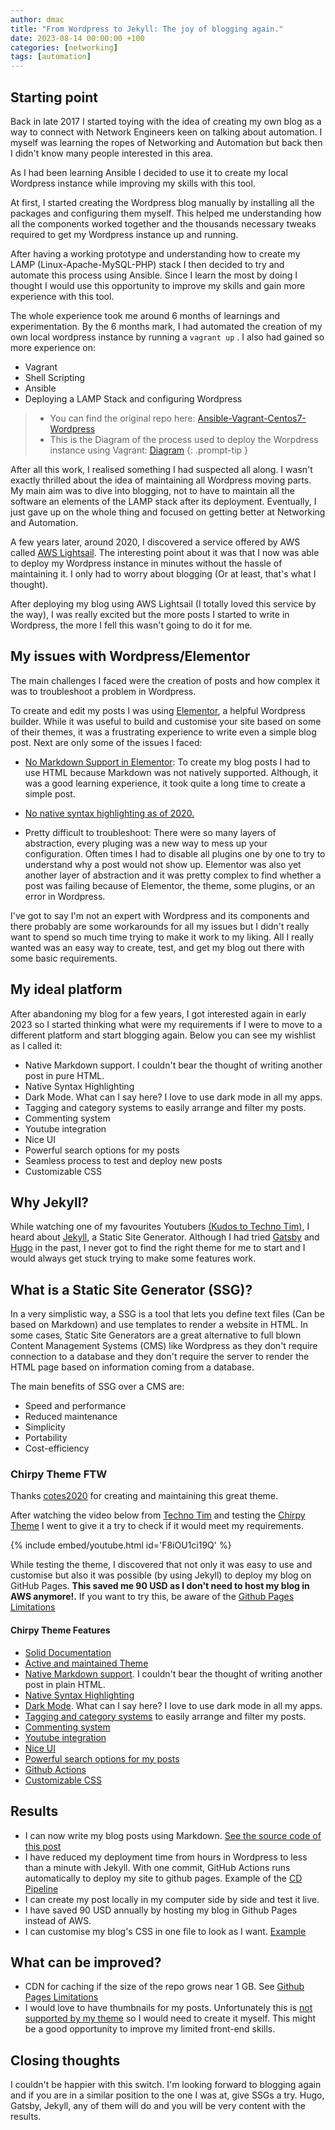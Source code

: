 ```yaml
---
author: dmac
title: "From Wordpress to Jekyll: The joy of blogging again."
date: 2023-08-14 00:00:00 +100
categories: [networking]
tags: [automation]
---
```


## Starting point

Back in late 2017 I started toying with the idea of creating my own blog as a way to connect with Network Engineers keen on talking about automation. I myself was learning the ropes of Networking and Automation but back then I didn't know many people interested in this area.

As I had been learning Ansible I decided to use it to create my local Wordpress instance while improving my skills with this tool.

At first, I started creating the Wordpress blog manually by installing all the packages and configuring them myself. This helped me understanding how all the components worked together and the thousands necessary tweaks required to get my Wordpress instance up and running.

After having a working prototype and understanding how to create my LAMP (Linux-Apache-MySQL-PHP) stack I then decided to try and automate this process using Ansible. Since I learn the most by doing I thought I would use this opportunity to improve my skills and gain more experience with this tool.

The whole experience took me around 6 months of learnings and experimentation. By the 6 months mark, I had automated the creation of my own local wordpress instance by running a `vagrant up` . I also had gained so more experience on:

- Vagrant
- Shell Scripting
- Ansible
- Deploying a LAMP Stack and configuring Wordpress

> - You can find the original repo here: [Ansible-Vagrant-Centos7-Wordpress](https://github.com/danielmacuare/Centos7_WP)  
> - This is the Diagram of the process used to deploy the Worpdress instance using Vagrant: [Diagram](https://github.com/danielmacuare/Centos7_WP/blob/master/shared/ansible/Wordpress_ansible.pdf)
{: .prompt-tip }

After all this work, I realised something I had suspected all along. I wasn't exactly thrilled about the idea of maintaining all Wordpress moving parts. My main aim was to dive into blogging, not to have to maintain all the software an elements of the LAMP stack after its deployment. Eventually, I just gave up on the whole thing and focused on getting better at Networking and Automation.

A few years later, around 2020, I discovered a service offered by AWS called [AWS Lightsail](https://aws.amazon.com/lightsail/projects/wordpress/). The interesting point about it was that I now was able to deploy my Wordpress instance in minutes without the hassle of maintaining it. I only had to worry about blogging (Or at least, that's what I thought).

After deploying my blog using AWS Lightsail (I totally loved this service by the way), I was really excited but the more posts I started to write in Wordpress, the more I fell this wasn't going to do it for me.

## My issues with Wordpress/Elementor

The main challenges I faced were the creation of posts and how complex it was to troubleshoot a problem in Wordpress.

To create and edit my posts I was using [Elementor](https://elementor.com/), a helpful Wordpress builder. While it was useful to build and customise your site based on some of their themes, it was a frustrating experience to write even a simple blog post. Next are only some of the issues I faced:

- [No Markdown Support in Elementor](https://github.com/elementor/elementor/issues/6282): To create my blog posts I had to use HTML because Markdown was not natively supported. Although, it was a good learning experience, it took quite a long time to create a simple post.

- [No native syntax highlighting as of 2020.](https://github.com/elementor/elementor/issues/5815#issuecomment-687565427)

- Pretty difficult to troubleshoot: There were so many layers of abstraction, every pluging was a new way to mess up your configuration. Often times I had to disable all plugins one by one to try to understand why a post would not show up. Elementor was also yet another layer of abstraction and it was pretty complex to find whether a post was failing because of Elementor, the theme, some plugins, or an error in Wordpress.

I've got to say I'm not an expert with Wordpress and its components and there probably are some workarounds for all my issues but I didn't really want to spend so much time trying to make it work to my liking. All I really wanted was an easy way to create, test, and get my blog out there with some basic requirements.

## My ideal platform

After abandoning my blog for a few years, I got interested again in early 2023 so I started thinking what were my requirements if I were to move to a different platform and start blogging again. Below you can see my wishlist as I called it:

- Native Markdown support. I couldn't bear the thought of writing another post in pure HTML.
- Native Syntax Highlighting
- Dark Mode. What can I say here? I love to use dark mode in all my apps.
- Tagging and category systems to easily arrange and filter my posts.
- Commenting system
- Youtube integration
- Nice UI
- Powerful search options for my posts
- Seamless process to test and deploy new posts
- Customizable CSS

## Why Jekyll?

While watching one of my favourites Youtubers [(Kudos to Techno Tim)](https://www.youtube.com/@TechnoTim), I heard about [Jekyll](https://jekyllrb.com/), a Static Site Generator. Although I had tried [Gatsby](https://www.gatsbyjs.com/) and [Hugo](https://gohugo.io/) in the past, I never got to find the right theme for me to start and I would always get stuck trying to make some features work.

## What is a Static Site Generator (SSG)?

In a very simplistic way, a SSG is a tool that lets you define text files (Can be based on Markdown) and use templates to render a website in HTML. In some cases, Static Site Generators are a great alternative to full blown Content Management Systems (CMS) like Wordpress as they don't require connection to a database and they don't require the server to render the HTML page based on information coming from a database.

The main benefits of SSG over a CMS are:

- Speed and performance
- Reduced maintenance
- Simplicity
- Portability
- Cost-efficiency

### Chirpy Theme FTW

Thanks [cotes2020](https://github.com/cotes2020) for creating and maintaining this great theme.

After watching the video below from [Techno Tim](https://www.youtube.com/@TechnoTim) and testing the [Chirpy Theme](https://chirpy.cotes.page/) I went to give it a try to check if it would meet my requirements.

{% include embed/youtube.html id='F8iOU1ci19Q' %}

While testing the theme, I discovered that not only it was easy to use and customise but also it was possible (by using Jekyll) to deploy my blog on GitHub Pages. **This saved me 90 USD as I don't need to host my blog in AWS anymore!.** If you want to try this, be aware of the [Github Pages Limitations](https://docs.github.com/en/pages/getting-started-with-github-pages/about-github-pages)

#### Chirpy Theme Features

- [Solid Documentation](https://chirpy.cotes.page/)
- [Active and maintained Theme](https://github.com/cotes2020/jekyll-theme-chirpy)
- [Native Markdown support](https://chirpy.cotes.page/posts/text-and-typography/). I couldn't bear the thought of writing another post in plain HTML.
- [Native Syntax Highlighting](https://www.youtube.com/@TechnoTim)
- [Dark Mode](https://chirpy.cotes.page/posts/write-a-new-post/#darklight-mode). What can I say here? I love to use dark mode in all my apps.
- [Tagging and category systems](https://chirpy.cotes.page/posts/write-a-new-post/#darklight-mode) to easily arrange and filter my posts.
- [Commenting system](https://chirpy.cotes.page/posts/write-a-new-post/#comments)
- [Youtube integration](https://chirpy.cotes.page/posts/write-a-new-post/#videos)
- [Nice UI](https://chirpy.cotes.page/)
- [Powerful search options for my posts](https://chirpy.cotes.page/posts/getting-started/)
- [Github Actions](https://github.com/danielmacuare/danielmacuare.github.io/actions)
- [Customizable CSS](https://chirpy.cotes.page/posts/getting-started/#customizing-stylesheet)

## Results

- I can now write my blog posts using Markdown. [See the source code of this post](https://github.com/danielmacuare/danielmacuare.github.io/tree/prod/_posts)
- I have reduced my deployment time from hours in Wordpress to less than a minute with Jekyll. With one commit, GitHub Actions runs automatically to deploy my site to github pages. Example of the [CD Pipeline](https://github.com/danielmacuare/danielmacuare.github.io/actions/workflows/pages-deploy.yml)
- I can create my post locally in my computer side by side and test it live.
- I have saved 90 USD annually by hosting my blog in Github Pages instead of AWS.
- I can customise my blog's CSS in one file to look as I want. [Example](https://github.com/danielmacuare/danielmacuare.github.io/blob/prod/assets/css/style.scss)

## What can be improved?

- CDN for caching if the size of the repo grows near 1 GB. See [Github Pages Limitations](https://docs.github.com/en/pages/getting-started-with-github-pages/about-github-pages#usage-limits)
- I would love to have thumbnails for my posts. Unfortunately this is [not supported by my theme](https://github.com/cotes2020/jekyll-theme-chirpy/issues/421) so I would need to create it myself. This might be a good opportunity to improve my limited front-end skills.

## Closing thoughts

I couldn't be happier with this switch. I'm looking forward to blogging again and if you are in a similar position to the one I was at, give SSGs a try. Hugo, Gatsby, Jekyll, any of them will do and you will be very content with the results.
